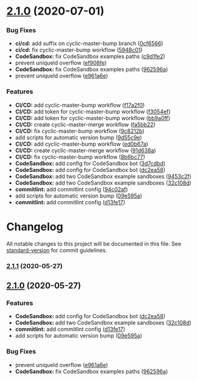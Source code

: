 # [2.1.0](https://github.com/Bartozzz/queue-promise/compare/v2.0.1...v2.1.0) (2020-07-01)


### Bug Fixes

* **ci/cd:** add suffix on cyclic-master-bump branch ([0cf6566](https://github.com/Bartozzz/queue-promise/commit/0cf65665d32dde9e2f8464d6f4507849a89a9466))
* **ci/cd:** fix cyclic-master-bump workflow ([5948c01](https://github.com/Bartozzz/queue-promise/commit/5948c0130d9c835c84e57926e64727350d0f8997))
* **CodeSandbox:** fix CodeSandbox examples paths ([c9d1fe2](https://github.com/Bartozzz/queue-promise/commit/c9d1fe2637c5c5719341a5087781e0e6ccda03f0))
* prevent uniqueId overflow ([ef908fe](https://github.com/Bartozzz/queue-promise/commit/ef908fe52e60c297bff00b61b13f4f5b2a1b4b76))
* **CodeSandbox:** fix CodeSandbox examples paths ([962596a](https://github.com/Bartozzz/queue-promise/commit/962596a61969a6a62482c016835bcaea6531dbac))
* prevent uniqueId overflow ([e961a6e](https://github.com/Bartozzz/queue-promise/commit/e961a6e2c0628e3a2534a1c6dc6ff570a482d28a))


### Features

* **CI/CD:** add cyclic-master-bump workflow ([f17a2f0](https://github.com/Bartozzz/queue-promise/commit/f17a2f0298b5cab2474b97e9c964db7c88a6595e))
* **CI/CD:** add token for cyclic-master-bump workflow ([f3054ef](https://github.com/Bartozzz/queue-promise/commit/f3054ef97e3f525f5f4f4b5f3aaeb2b2e0354aaf))
* **CI/CD:** add token for cyclic-master-bump workflow ([bb9a0ff](https://github.com/Bartozzz/queue-promise/commit/bb9a0ff3b3a9017877512ccfcebb2faca7a0bf67))
* **CI/CD:** create cyclic-master-merge workflow ([fa5bb22](https://github.com/Bartozzz/queue-promise/commit/fa5bb22de122f1c179d2e9a7d22b6ca698a1d441))
* **CI/CD:** fix cyclic-master-bump workflow ([9c8212b](https://github.com/Bartozzz/queue-promise/commit/9c8212b6e2a936bb38be3e72bc0c9540b895f672))
* add scripts for automatic version bump ([9d55c9e](https://github.com/Bartozzz/queue-promise/commit/9d55c9ee1c42eba1c6f36a0ac627ad9e775375cc))
* **CI/CD:** add cyclic-master-bump workflow ([ed0b67a](https://github.com/Bartozzz/queue-promise/commit/ed0b67a6636c19157724449c2568aa02a7380d5c))
* **CI/CD:** create cyclic-master-merge workflow ([91d638a](https://github.com/Bartozzz/queue-promise/commit/91d638a081353b9f722906082baf768ad7eae926))
* **CI/CD:** fix cyclic-master-bump workflow ([8b6bc77](https://github.com/Bartozzz/queue-promise/commit/8b6bc77777416ce6ec9aabea2feddf7a3ff81860))
* **CodeSandbox:** add config for CodeSandbox bot ([3d7cdbd](https://github.com/Bartozzz/queue-promise/commit/3d7cdbdd4f03de9cec71fd9e16463292256e6f36))
* **CodeSandbox:** add config for CodeSandbox bot ([dc2ea58](https://github.com/Bartozzz/queue-promise/commit/dc2ea582793fac4afc2763102f2b59d9d9abf9e6))
* **CodeSandbox:** add two CodeSandbox example sandboxes ([9453c2f](https://github.com/Bartozzz/queue-promise/commit/9453c2f271977e4852f8414ff79d3a1363963edb))
* **CodeSandbox:** add two CodeSandbox example sandboxes ([32c108d](https://github.com/Bartozzz/queue-promise/commit/32c108d8513f82659749f098275aaa5f5bedb6ca))
* **commitlint:** add commitlint config ([94c02af](https://github.com/Bartozzz/queue-promise/commit/94c02af1c6c76de045fc075ee0920b7e0b24fc04))
* add scripts for automatic version bump ([09e595a](https://github.com/Bartozzz/queue-promise/commit/09e595a08e82ae1d7777b7fa75b5c9a39b09f59e))
* **commitlint:** add commitlint config ([d13fe17](https://github.com/Bartozzz/queue-promise/commit/d13fe17fc849b2e09388c04256a5c2f2be57b0e5))

# Changelog

All notable changes to this project will be documented in this file. See [standard-version](https://github.com/conventional-changelog/standard-version) for commit guidelines.

### [2.1.1](https://github.com/Bartozzz/queue-promise/compare/v2.1.0...v2.1.1) (2020-05-27)

## [2.1.0](https://github.com/Bartozzz/queue-promise/compare/v2.0.1...v2.1.0) (2020-05-27)


### Features

* **CodeSandbox:** add config for CodeSandbox bot ([dc2ea58](https://github.com/Bartozzz/queue-promise/commit/dc2ea582793fac4afc2763102f2b59d9d9abf9e6))
* **CodeSandbox:** add two CodeSandbox example sandboxes ([32c108d](https://github.com/Bartozzz/queue-promise/commit/32c108d8513f82659749f098275aaa5f5bedb6ca))
* **commitlint:** add commitlint config ([d13fe17](https://github.com/Bartozzz/queue-promise/commit/d13fe17fc849b2e09388c04256a5c2f2be57b0e5))
* add scripts for automatic version bump ([09e595a](https://github.com/Bartozzz/queue-promise/commit/09e595a08e82ae1d7777b7fa75b5c9a39b09f59e))


### Bug Fixes

* prevent uniqueId overflow ([e961a6e](https://github.com/Bartozzz/queue-promise/commit/e961a6e2c0628e3a2534a1c6dc6ff570a482d28a))
* **CodeSandbox:** fix CodeSandbox examples paths ([962596a](https://github.com/Bartozzz/queue-promise/commit/962596a61969a6a62482c016835bcaea6531dbac))
